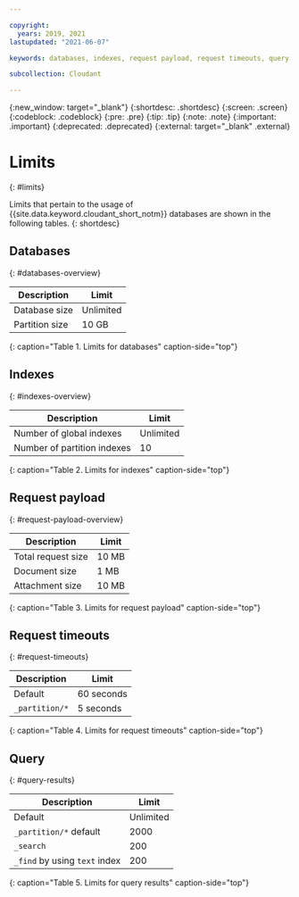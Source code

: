 ```yaml
---

copyright:
  years: 2019, 2021
lastupdated: "2021-06-07"

keywords: databases, indexes, request payload, request timeouts, query

subcollection: Cloudant

---
```


{:new_window: target="_blank"}
{:shortdesc: .shortdesc}
{:screen: .screen}
{:codeblock: .codeblock}
{:pre: .pre}
{:tip: .tip}
{:note: .note}
{:important: .important}
{:deprecated: .deprecated}
{:external: target="_blank" .external}

<!-- Acrolinx: 2019-01-11 -->

# Limits
{: #limits}

Limits that pertain to the usage of {{site.data.keyword.cloudant_short_notm}} databases are shown in the following tables.
{: shortdesc}

## Databases
{: #databases-overview}

|Description|Limit|
|--|--|
|Database size|Unlimited|
|Partition size|10 GB|
{: caption="Table 1. Limits for databases" caption-side="top"}

## Indexes
{: #indexes-overview}

|Description|Limit|
|--|--|
|Number of global indexes|Unlimited|
|Number of partition indexes|10|
{: caption="Table 2. Limits for indexes" caption-side="top"}

## Request payload
{: #request-payload-overview}

|Description|Limit|
|--|--|
|Total request size|10 MB|
|Document size|1 MB|
|Attachment size|10 MB|
{: caption="Table 3. Limits for request payload" caption-side="top"}

## Request timeouts
{: #request-timeouts}

|Description|Limit|
|--|--|
|Default|60 seconds|
|`_partition/*` |5 seconds|
{: caption="Table 4. Limits for request timeouts" caption-side="top"}

## Query
{: #query-results}

|Description|Limit|
|--|--|
|Default|Unlimited|
|`_partition/*` default|2000|
|`_search`|200|
|`_find` by using `text` index|200|
{: caption="Table 5. Limits for query results" caption-side="top"}
